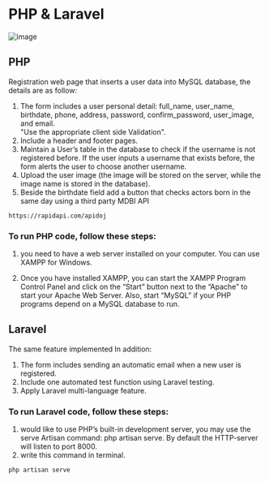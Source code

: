 # PHP & Laravel
![image](https://github.com/MonicaSaeed/PHP/assets/101058082/ad704a91-d6aa-4796-be1b-aba582885699.PNG)
## PHP
Registration web page that inserts a user data into MySQL database, the details are as follow:<br>
1. The form includes a user personal detail: full_name, user_name, birthdate, phone, address, 
password, confirm_password, user_image, and email. <br>
"Use the appropriate client side Validation".
2. Include a header and footer pages.<br>
3. Maintain a User’s table in the database to check if the username is not registered before. If the 
user inputs a username that exists before, the form alerts the user to choose another username.
4. Upload the user image (the image will be stored on the server, while the image name is stored 
in the database).
5. Beside the birthdate field add a button that checks actors born in the same day using a third party MDBI API 
```
https://rapidapi.com/apidoj
```
### To run PHP code, follow these steps:
1. you need to have a web server installed on your computer. You can use XAMPP for Windows.

2. Once you have installed XAMPP, you can start the XAMPP Program Control Panel and click on the “Start” button next to the “Apache” to start your Apache Web Server. Also, start “MySQL” if your PHP programs depend on a MySQL database to run.

## Laravel
The same feature implemented  In addition: <br>
1. The form includes sending an automatic email when a new user is registered.<br>
2. Include one automated test function using Laravel testing.<br>
3. Apply Laravel multi-language feature.
### To run Laravel code, follow these steps:
1. would like to use PHP’s built-in development server, you may use the serve Artisan command: php artisan serve. By default the HTTP-server will listen to port 8000.
2. write this command in terminal.
```
php artisan serve
```







